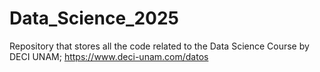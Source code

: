 # Data_Science_2025
Repository that stores all the code related to the Data Science Course by DECI UNAM; https://www.deci-unam.com/datos
